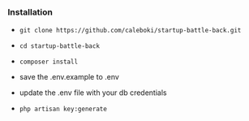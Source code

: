 ### Installation
* `git clone https://github.com/caleboki/startup-battle-back.git`

* `cd startup-battle-back`

* `composer install`

* save the .env.example to .env

* update the .env file with your db credentials

* `php artisan key:generate`